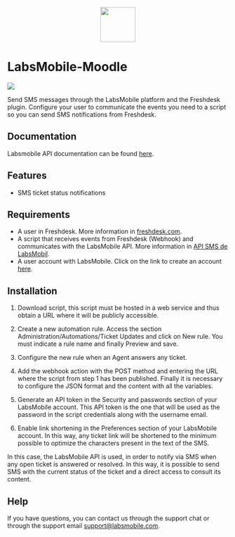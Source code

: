 <p align="center">
  <img src="https://avatars.githubusercontent.com/u/152215067?s=200&v=4" height="80">
</p>

# LabsMobile-Moodle

![](https://img.shields.io/badge/version-1.0.0-blue.svg)
 
Send SMS messages through the LabsMobile platform and the Freshdesk plugin. Configure your user to communicate the events you need to a script so you can send SMS notifications from Freshdesk.

## Documentation

Labsmobile API documentation can be found [here][apidocs].

## Features
  - SMS ticket status notifications

## Requirements

- A user in Freshdesk. More information in [freshdesk.com][freshdesk].
- A script that receives events from Freshdesk (Webhook) and communicates with the LabsMobile API. More information in [API SMS de LabsMobil][apidocs].
- A user account with LabsMobile. Click on the link to create an account [here][signUp].

## Installation

1. Download script, this script must be hosted in a web service and thus obtain a URL where it will be publicly accessible.

2. Create a new automation rule. Access the section Administration/Automations/Ticket Updates and click on New rule. You must indicate a rule name and finally Preview and save.

3. Configure the new rule when an Agent answers any ticket.

4. Add the webhook action with the POST method and entering the URL where the script from step 1 has been published. Finally it is necessary to configure the JSON format and the content with all the variables.

5. Generate an API token in the Security and passwords section of your LabsMobile account. This API token is the one that will be used as the password in the script credentials along with the username email.

6. Enable link shortening in the Preferences section of your LabsMobile account. In this way, any ticket link will be shortened to the minimum possible to optimize the characters present in the text of the SMS.

In this case, the LabsMobile API is used, in order to notify via SMS when any open ticket is answered or resolved. In this way, it is possible to send SMS with the current status of the ticket and a direct access to consult its content.

## Help

If you have questions, you can contact us through the support chat or through the support email support@labsmobile.com.

[apidocs]: https://apidocs.labsmobile.com/
[signUp]: https://www.labsmobile.com/en/signup
[freshdesk]: https://www.freshworks.com/freshdesk/